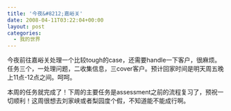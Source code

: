 ```yaml
---
title: '今夜&#8212;嘉峪关'
date: 2008-04-11T03:22:04+00:00
layout: post
categories:
  - 我的世界
---
```


今夜前往嘉峪关处理一个比较tough的case，还需要handle一下客户，很麻烦。任务三个，一处理问题，二收集信息，三cover客户。预计回家时间是明天周五晚上11点-12点之间。呵呵。

本周的任务就完成了！下周的主要任务是assessment之前的流程复习了，预祝一切顺利！这周很想去刘家峡或者梨园度个假，不知道能不能成行啊。
